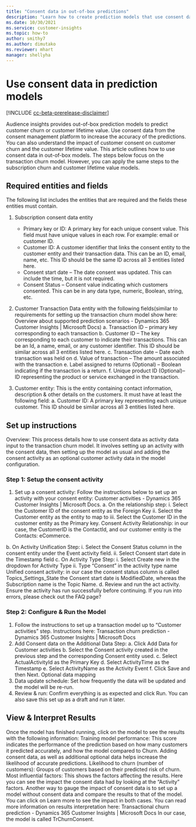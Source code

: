 ```yaml
---
title: "Consent data in out-of-box predictions"
description: "Learn how to create prediction models that use consent data."
ms.date: 10/30/2021
ms.service: customer-insights
ms.topic: how-to
author: smithy7
ms.author: dimutako
ms.reviewer: mhart
manager: shellyha
---
```


# Use consent data in prediction models

[!INCLUDE [cc-beta-prerelease-disclaimer](includes/cc-beta-prerelease-disclaimer.md)]

Audience insights provides out-of-box prediction models to predict customer churn or customer lifetime value. Use consent data from the consent management platform to increase the accuracy of the predictions. You can also understand the impact of customer consent on customer churn and the customer lifetime value. This article outlines how to use consent data in out-of-box models. The steps below focus on the transaction churn model. However, you can apply the same steps to the subscription churn and customer lifetime value models. 

## Required entities and fields

The following list includes the entities that are required and the fields these entities must contain.

1. Subscription consent data entity
    - Primary key or ID: A primary key for each unique consent value. This field must have unique values in each row. For example:  email or customer ID. 
    - Customer ID: A customer identifier that links the consent entity to the customer entity and their transaction data. This can be an ID, email, name, etc. This ID should be the same ID across all 3 entities listed here. 
    - Consent start date – The date consent was updated. This can include the time, but it is not required.
    - Consent Status – Consent value indicating which customers consented. This can be in any data type, numeric, Boolean, string, etc. 
    
2.	Customer Transaction Data entity with the following fields(similar to requirements for setting up the transaction churn model show here: Overview about supported prediction scenarios - Dynamics 365 Customer Insights | Microsoft Docs)
a.	Transaction ID – primary key corresponding to each transaction
b.	Customer ID – The key corresponding to each customer to indicate their transactions. This can be an Id, a name, email, or any customer identifier. This ID should be similar across all 3 entities listed here. 
c.	Transaction date – Date each transaction was held on
d.	Value of transaction – The amount associated with the transaction
e.	Label assigned to returns (Optional) – Boolean indicating if the transaction is a return.
f.	Unique product ID (Optional)– ID representing the product or service exchanged in the transaction. 

3.	Customer entity: This is the entity containing contact information, description & other details on the customers. It must have at least the following field:
a.	Customer ID: A primary key representing each unique customer. This ID should be similar across all 3 entities listed here.

## Set up instructions

Overview: This process details how to use consent data as activity data input to the transaction churn model. It involves setting up an activity with the consent data, then setting up the model as usual and adding the consent activity as an optional customer activity data in the model configuration.

### Step 1: Setup the consent activity
1.	Set up a consent activity: Follow the instructions below to set up an activity with your consent entity: Customer activities - Dynamics 365 Customer Insights | Microsoft Docs.
a.	On the relationship step: 
i.	Select the Customer ID of the consent entity as the Foreign Key
ii.	Select the Customer entity as the entity to map to
iii.	Select the Customer ID in the customer entity as the Primary key.
Consent Activity Relationship: in our case, the CustomerID is the ContactId, and our customer entity is the Contacts: eCommerce. 
 
b.	On Activity Unification Step:
i.	Select the Consent Status column in the consent entity under the Event activity field. 
ii.	Select Consent start date in the Timestamp field
c.	On Activity Type Step:
i.	Select Create new in the dropdown for Activity Type
ii.	Type “Consent” in the activity type name
Unified consent activity: in our case the consent status column is called Topics_Settings_State the Consent start date is ModifiedDate, whereas the Subscription name is the Topic Name.
d.	Review and run the act activity. Ensure the activity has run successfully before continuing. If you run into errors, please check out the FAQ page?

### Step 2: Configure & Run the Model 
1.	Follow the instructions to set up a transaction model up to “Customer activities” step. Instructions here: Transaction churn prediction - Dynamics 365 Customer Insights | Microsoft Docs
2.	Add Consent data on the Additional Data Step:
a.	Click Add Data for Customer activities
b.	Select the Consent activity created in the previous step and the corresponding Consent entity used.
c.	Select ActualActivityId as the Primary Key
d.	Select ActivityTime as the Timestamp
e.	Select ActivityName as the Activity Event
f.	Click Save and then Next. 
Optional data mapping 
3.	Data update schedule: Set how frequently the data will be updated and the model will be re-run. 
4.	Review & run: Confirm everything is as expected and click Run. You can also save this set up as a draft and run it later.  

## View & Interpret Results
Once the model has finished running, click on the model to see the results with the following information:
Training model performance: This score indicates the performance of the prediction based on how many customers it predicted accurately, and how the model compared to Churn. Adding consent data, as well as additional optional data helps increase the likelihood of accurate predictions. 
Likelihood to churn (number of customers): Groups of customers based on their predicted risk of churn. 
Most influential factors: This shows the factors affecting the results. Here you can see the impact the consent data had by looking at the “Activity” factors. Another way to gauge the impact of consent data is to set up a model without consent data and compare the results to that of the model. You can click on Learn more to see the impact in both cases.
You can read more information on results interpretation here: Transactional churn prediction - Dynamics 365 Customer Insights | Microsoft Docs
In our case, the model is called TrChurnConsent. 
 

